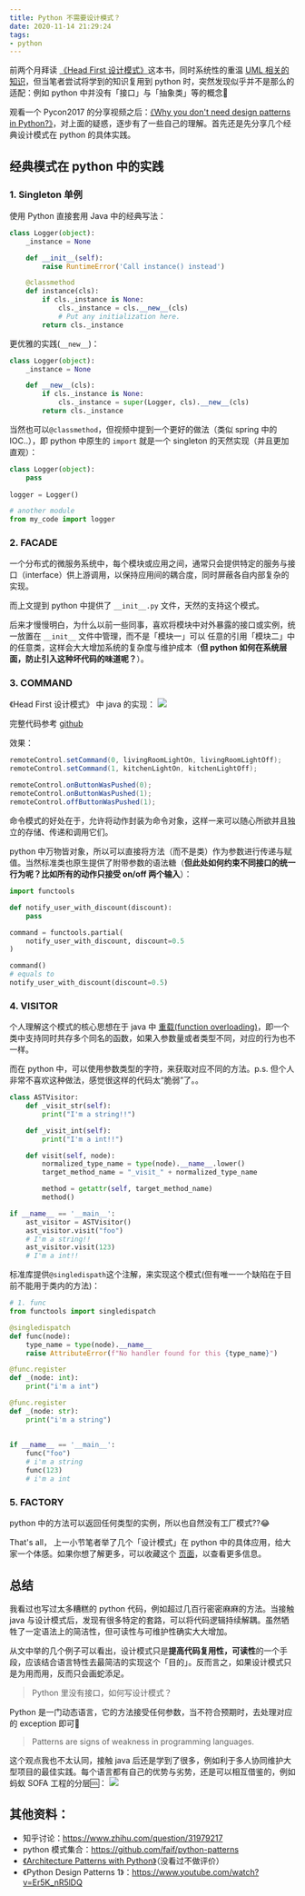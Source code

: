 ```yaml
---
title: Python 不需要设计模式？
date: 2020-11-14 21:29:24
tags:
- python
---
```



前两个月拜读 [《Head First 设计模式》](/blog/20200613/design-pattern/)这本书，同时系统性的重温 [UML 相关的知识](/blog/20200613/design-pattern/)，但当笔者尝试将学到的知识复用到 python 时，突然发现似乎并不是那么的适配：例如 python 中并没有「接口」与「抽象类」等的概念🤔   

观看一个 Pycon2017 的分享视频之后：[《Why you don't need design patterns in Python?》](https://www.youtube.com/watch?v=G5OeYHCJuv0)，对上面的疑惑，逐步有了一些自己的理解。首先还是先分享几个经典设计模式在 python 的具体实践。

<!--more-->

## 经典模式在 python 中的实践
### 1. Singleton 单例

使用 Python 直接套用 Java 中的经典写法：

```python
class Logger(object):
    _instance = None

    def __init__(self):
        raise RuntimeError('Call instance() instead')

    @classmethod
    def instance(cls):
        if cls._instance is None:
            cls._instance = cls.__new__(cls)
            # Put any initialization here.
        return cls._instance
```

更优雅的实践(`__new__`)：

```python
class Logger(object):
    _instance = None

    def __new__(cls):
        if cls._instance is None:
            cls._instance = super(Logger, cls).__new__(cls)
        return cls._instance
```

当然也可以`@classmethod`，但视频中提到一个更好的做法（类似 spring 中的 IOC..），即 python 中原生的 `import` 就是一个 singleton 的天然实现（并且更加直观）：

```python
class Logger(object):
    pass
    
logger = Logger()

# another module
from my_code import logger 
```

### 2. FACADE 

一个分布式的微服务系统中，每个模块或应用之间，通常只会提供特定的服务与接口（interface）供上游调用，以保持应用间的耦合度，同时屏蔽各自内部复杂的实现。

而上文提到 python 中提供了 `__init__.py` 文件，天然的支持这个模式。

后来才慢慢明白，为什么以前一些同事，喜欢将模块中对外暴露的接口或实例，统一放置在 `__init__` 文件中管理，而不是「模块一」可以 任意的引用「模块二」中的任意类，这样会大大增加系统的复杂度与维护成本（**但 python 如何在系统层面，防止引入这种坏代码的味道呢？**）。

### 3. COMMAND

《Head First 设计模式》 中 java 的实现：
![](/images/blog/200104_japan_travel/15883270132958.jpg)

完整代码参考 [github](https://github.com/bethrobson/Head-First-Design-Patterns/blob/master/src/headfirst/designpatterns/command/remote/LightOnCommand.java)

效果：
```java
remoteControl.setCommand(0, livingRoomLightOn, livingRoomLightOff);
remoteControl.setCommand(1, kitchenLightOn, kitchenLightOff);
 
remoteControl.onButtonWasPushed(0);
remoteControl.onButtonWasPushed(1);
remoteControl.offButtonWasPushed(1);
```

命令模式的好处在于，允许将动作封装为命令对象，这样一来可以随心所欲并且独立的存储、传递和调用它们。

python 中万物皆对象，所以可以直接将方法（而不是类）作为参数进行传递与赋值。当然标准类也原生提供了附带参数的语法糖（**但此处如何约束不同接口的统一行为呢？比如所有的动作只接受 on/off 两个输入**）：

```python
import functools

def notify_user_with_discount(discount):
    pass

command = functools.partial(
    notify_user_with_discount, discount=0.5
)

command()
# equals to 
notify_user_with_discount(discount=0.5)
```

### 4. VISITOR 

个人理解这个模式的核心思想在于 java 中 [重载(function overloading)](https://zh.wikipedia.org/wiki/%E5%87%BD%E6%95%B0%E9%87%8D%E8%BD%BD)，即一个类中支持同时共存多个同名的函数，如果入参数量或者类型不同，对应的行为也不一样。 

而在 python 中，可以使用参数类型的字符，来获取对应不同的方法。p.s. 但个人非常不喜欢这种做法，感觉很这样的代码太“脆弱”了。。

```python
class ASTVisitor:
    def _visit_str(self):
        print("I'm a string!!")

    def _visit_int(self):
        print("I'm a int!!")

    def visit(self, node):
        normalized_type_name = type(node).__name__.lower()
        target_method_name = "_visit_" + normalized_type_name

        method = getattr(self, target_method_name)
        method()

if __name__ == '__main__':
    ast_visitor = ASTVisitor()
    ast_visitor.visit("foo")
    # I'm a string!!
    ast_visitor.visit(123)
    # I'm a int!!
```

标准库提供`@singledispath`这个注解，来实现这个模式(但有唯一一个缺陷在于目前不能用于类内的方法)：

```python
# 1. func
from functools import singledispatch

@singledispatch
def func(node):
    type_name = type(node).__name__
    raise AttributeError(f"No handler found for this {type_name}")

@func.register
def _(node: int):
    print("i'm a int")

@func.register
def _(node: str):
    print("i'm a string")
    
    
if __name__ == '__main__':
    func("foo")
    # i'm a string    
    func(123)
    # i'm a int 
```

### 5. FACTORY 

python 中的方法可以返回任何类型的实例，所以也自然没有工厂模式??😂 

That's all， 上一小节笔者举了几个「设计模式」在 python 中的具体应用，给大家一个体感。如果你想了解更多，可以收藏这个 [页面](https://python-patterns.guide)，以查看更多信息。

## 总结

我看过也写过太多糟糕的 python 代码，例如超过几百行密密麻麻的方法。当接触 java 与设计模式后，发现有很多特定的套路，可以将代码逻辑持续解耦。虽然牺牲了一定语法上的简洁性，但可读性与可维护性确实大大增加。

从文中举的几个例子可以看出，设计模式只是**提高代码复用性，可读性**的一个手段，应该结合语言特性去最简洁的实现这个「目的」。反而言之，如果设计模式只是为用而用，反而只会画蛇添足。  

> Python 里没有接口，如何写设计模式？

Python 是一门动态语言，它的方法接受任何参数，当不符合预期时，去处理对应的 exception 即可🤔

> Patterns are signs of weakness in programming languages.

这个观点我也不太认同，接触 java 后还是学到了很多，例如利于多人协同维护大型项目的最佳实践。每个语言都有自己的优势与劣势，还是可以相互借鉴的，例如蚂蚁 SOFA 工程的分层🆒：
![](/images/blog/200104_japan_travel/16053236164113.jpg)


## 其他资料：

- 知乎讨论：https://www.zhihu.com/question/31979217
- python 模式集合：https://github.com/faif/python-patterns
- [《Architecture Patterns with Python》](https://github.com/cosmicpython/book)（没看过不做评价）
- 《Python Design Patterns 1》：https://www.youtube.com/watch?v=Er5K_nR5lDQ


